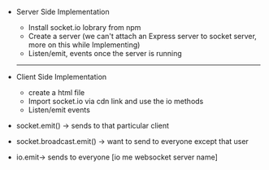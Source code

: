 - Server Side Implementation

  - Install socket.io lobrary from npm
  - Create a server (we can't attach an Express server to socket server, more on this while Implementing)
  - Listen/emit, events once the server is running
  <hr/>

- Client Side Implementation

  - create a html file
  - Import socket.io via cdn link and use the io methods
  - Listen/emit events

- socket.emit() -> sends to that particular client
- socket.broadcast.emit() -> want to send to everyone except that user
- io.emit-> sends to everyone [io me websocket server name]
